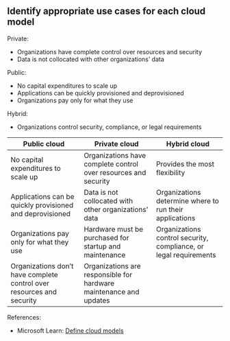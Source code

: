 ## Identify appropriate use cases for each cloud model

Private:
* Organizations have complete control over resources and security
* Data is not collocated with other organizations’ data

Public:
* No capital expenditures to scale up
* Applications can be quickly provisioned and deprovisioned
* Organizations pay only for what they use

Hybrid:
* Organizations control security, compliance, or legal requirements

|Public cloud|Private cloud|Hybrid cloud|
|-|-|-|
|No capital expenditures to scale up|Organizations have complete control over resources and security|Provides the most flexibility|
|Applications can be quickly provisioned and deprovisioned|Data is not collocated with other organizations’ data|Organizations determine where to run their applications|
|Organizations pay only for what they use|Hardware must be purchased for startup and maintenance|Organizations control security, compliance, or legal requirements|
|Organizations don’t have complete control over resources and security|Organizations are responsible for hardware maintenance and updates||

References:

* Microsoft Learn: [Define cloud models](https://learn.microsoft.com/en-us/training/modules/describe-cloud-compute/5-define-cloud-models)

